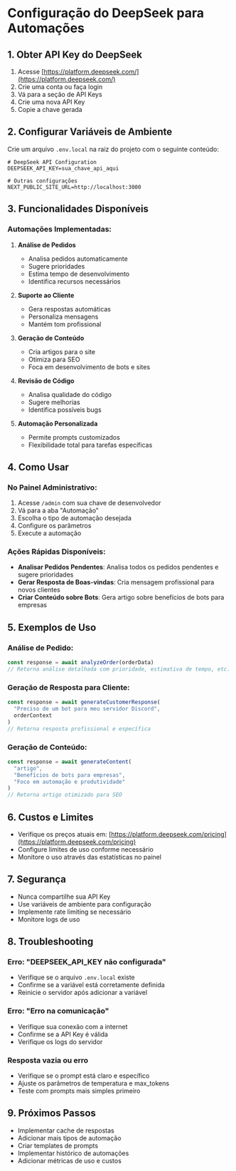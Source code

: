 # Configuração do DeepSeek para Automações

## 1. Obter API Key do DeepSeek

1. Acesse [https://platform.deepseek.com/](https://platform.deepseek.com/)
2. Crie uma conta ou faça login
3. Vá para a seção de API Keys
4. Crie uma nova API Key
5. Copie a chave gerada

## 2. Configurar Variáveis de Ambiente

Crie um arquivo `.env.local` na raiz do projeto com o seguinte conteúdo:

```env
# DeepSeek API Configuration
DEEPSEEK_API_KEY=sua_chave_api_aqui

# Outras configurações
NEXT_PUBLIC_SITE_URL=http://localhost:3000
```

## 3. Funcionalidades Disponíveis

### Automações Implementadas:

1. **Análise de Pedidos**
   - Analisa pedidos automaticamente
   - Sugere prioridades
   - Estima tempo de desenvolvimento
   - Identifica recursos necessários

2. **Suporte ao Cliente**
   - Gera respostas automáticas
   - Personaliza mensagens
   - Mantém tom profissional

3. **Geração de Conteúdo**
   - Cria artigos para o site
   - Otimiza para SEO
   - Foca em desenvolvimento de bots e sites

4. **Revisão de Código**
   - Analisa qualidade do código
   - Sugere melhorias
   - Identifica possíveis bugs

5. **Automação Personalizada**
   - Permite prompts customizados
   - Flexibilidade total para tarefas específicas

## 4. Como Usar

### No Painel Administrativo:

1. Acesse `/admin` com sua chave de desenvolvedor
2. Vá para a aba "Automação"
3. Escolha o tipo de automação desejada
4. Configure os parâmetros
5. Execute a automação

### Ações Rápidas Disponíveis:

- **Analisar Pedidos Pendentes**: Analisa todos os pedidos pendentes e sugere prioridades
- **Gerar Resposta de Boas-vindas**: Cria mensagem profissional para novos clientes
- **Criar Conteúdo sobre Bots**: Gera artigo sobre benefícios de bots para empresas

## 5. Exemplos de Uso

### Análise de Pedido:
```typescript
const response = await analyzeOrder(orderData)
// Retorna análise detalhada com prioridade, estimativa de tempo, etc.
```

### Geração de Resposta para Cliente:
```typescript
const response = await generateCustomerResponse(
  "Preciso de um bot para meu servidor Discord",
  orderContext
)
// Retorna resposta profissional e específica
```

### Geração de Conteúdo:
```typescript
const response = await generateContent(
  "artigo",
  "Benefícios de bots para empresas",
  "Foco em automação e produtividade"
)
// Retorna artigo otimizado para SEO
```

## 6. Custos e Limites

- Verifique os preços atuais em: [https://platform.deepseek.com/pricing](https://platform.deepseek.com/pricing)
- Configure limites de uso conforme necessário
- Monitore o uso através das estatísticas no painel

## 7. Segurança

- Nunca compartilhe sua API Key
- Use variáveis de ambiente para configuração
- Implemente rate limiting se necessário
- Monitore logs de uso

## 8. Troubleshooting

### Erro: "DEEPSEEK_API_KEY não configurada"
- Verifique se o arquivo `.env.local` existe
- Confirme se a variável está corretamente definida
- Reinicie o servidor após adicionar a variável

### Erro: "Erro na comunicação"
- Verifique sua conexão com a internet
- Confirme se a API Key é válida
- Verifique os logs do servidor

### Resposta vazia ou erro
- Verifique se o prompt está claro e específico
- Ajuste os parâmetros de temperatura e max_tokens
- Teste com prompts mais simples primeiro

## 9. Próximos Passos

- Implementar cache de respostas
- Adicionar mais tipos de automação
- Criar templates de prompts
- Implementar histórico de automações
- Adicionar métricas de uso e custos
